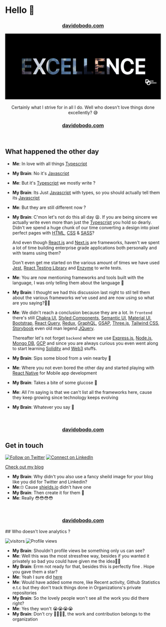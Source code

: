<h1 >Hello 👋</h1>
<h3 align='center'><strong><a href="https://ahmad-sawalqeh.github.io/my_resume/" target="_blank">davidobodo.com</a></strong></h3>

<p align="center">
<img src="excellence.png" />
</p>

<p align="center">Certainly what I strive for in all I do. Well who doesn't love things done excellently? 😅</p>

<h3 align='center'><strong><a href="https://ahmad-sawalqeh.github.io/my_resume/" target="_blank">davidobodo.com</a></strong></h3>
&nbsp;

## What happened the other day

- **Me**: In love with all things [Typescript](https://www.typescriptlang.org)
- **My Brain**: No it's [Javascript](https://en.wikipedia.org/wiki/JavaScript)
- **Me**: But it's [Typescript](https://www.typescriptlang.org) we mostly write ?
- **My Brain**: Its Just [Javascript](https://en.wikipedia.org/wiki/JavaScript) with types, so you should actually tell them its [Javascript](https://en.wikipedia.org/wiki/JavaScript)
- **Me**: But they are still different now ?
- **My Brain**: C'mon let's not do this all day 😫. If you are being sincere we actually write even more than just the [Typescript](https://www.typescriptlang.org) you hold so dearly.
  Didn't we spend a huge chunk of our time converting a design into pixel perfect pages with [HTML](https://en.wikipedia.org/wiki/HTML), [CSS](https://en.wikipedia.org/wiki/CSS) & [SASS](https://sass-lang.com/)?

  And even though [React.js](https://reactjs.org/) and [Next.js](https://nextjs.org/) are frameworks, haven't we spent a lot of time building enterprise grade applications both personally and with teams using them?

  Don't even get me started on the various amount of times we have used [Jest](https://jestjs.io/), [React Testing Library](https://testing-library.com/) and [Enzyme](https://www.npmjs.com/package/enzyme) to write tests.

- **Me**: You are now mentioning frameworks and tools built with the language, I was only telling them about the language 😤
- **My Brain**: I thought we had this discussion last night to stil tell them about the various frameworks we've used and are now using so what are you saying?🤦🏽
- **Me**: We didn't reach a conclusion because they are a lot. In `frontend` there's still [Chakra UI](https://chakra-ui.com/), [Styled Components](https://styled-components.com/), [Semantic UI](https://semantic-ui.com/), [Material UI](https://mui.com/), [Bootstrap](https://getbootstrap.com/), [React Query](https://tanstack.com/query/v4/docs/overview), [Redux](https://redux.js.org/), [GraphQL](https://graphql.org/), [GSAP](https://greensock.com/gsap/), [Three.js](https://threejs.org/), [Tailwind CSS](https://tailwindcss.com/), [Storybook](https://storybook.js.org/) even old man legend [JQuery](https://jquery.com/).

  Thereafter let's not forget `backend` where we use [Express.js](https://expressjs.com/), [Node.js](https://nodejs.org/en/), [Mongo DB](https://www.mongodb.com/), [GCP](https://cloud.google.com/) and since you are always curious you even went along to start learning [Solidity](https://docs.soliditylang.org/) and [Web3](https://en.wikipedia.org/wiki/Web3) stuffs.

- **My Brain**: Sips some blood from a vein nearby 🥤

- **Me**: Where you not even bored the other day and started playing with [React Native](https://reactnative.dev/) for Mobile app development

- **My Brain**: Takes a bite of some glucose 🍗

- **Me**: All I'm saying is that we can't list all the frameworks here, cause they keep growing since technology keeps evolving
- **My Brain**: Whatever you say 😤

&nbsp;

<h3 align='center'><strong><a href="https://ahmad-sawalqeh.github.io/my_resume/" target="_blank">davidobodo.com</a></strong></h3>

## Get in touch

[![Follow on Twitter](https://img.shields.io/badge/--twitter?label=Twitter&logo=Twitter&style=social)](https://twitter.com/phitGeek) [![Connect on LinkedIn](https://img.shields.io/badge/--linkedin?label=LinkedIn&logo=LinkedIn&style=social)](https://www.linkedin.com/in/david-obodo-998786174)

[Check out my blog](https://blog.davidobodo.com/)

- **My Brain**: Why didn't you also use a fancy sheild image for your blog like you did for Twitter and Linkedin?
- **Me**:🙄 Cause [shields.io](https://shields.io/) didn't have one
- **My Brain**: Then create it for them 😤
- **Me**: Really 😳😳😳😳

&nbsp;

<h3 align='center'><strong><a href="https://ahmad-sawalqeh.github.io/my_resume/" target="_blank">davidobodo.com</a></strong></h3>
## Who doesn't love analytics ?

![visitors](https://visitor-badge.laobi.icu/badge?page_id=davidobodo.davidobodo)
![Profile views](https://gpvc.arturio.dev/davidobodo)

- **My Brain**: Shouldn't profile views be something only us can see?
- **Me**: Well this was the most stressfree way, besides if you wanted it privately so bad you could have given me the idea🤷🏽
- **My Brain**: Errm not ready for that, besides this is perfectly fine . Hope you gave them a star?
- **Me**: Yeah I sure did [here](https://github.com/hehuapei/visitor-badge)
- **Me**: Would have added some more, like Recent activity, Github Statistics e.t.c but they don't track things done in Organizations's private repositories
- **My Brain**: So the lovely people won't see all the work you did there right?
- **Me**: Yes they won't 😭😭😭😭
- **My Brain**: Don't cry 🤣🤣🤣🤣, the work and contribution belongs to the organization
